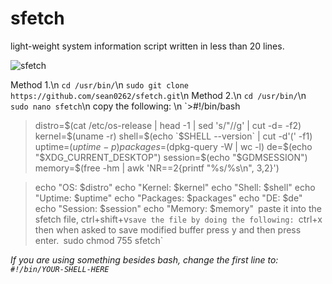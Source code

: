 # sfetch
light-weight system information script written in less than 20 lines. 

![sfetch](https://i.imgur.com/tjlk8kh.png)



Method 1.\n
`cd /usr/bin/`\n
`sudo git clone https://github.com/sean0262/sfetch.git`\n
Method 2.\n
`cd /usr/bin/`\n
`sudo nano sfetch`\n
copy the following: \n
`>#!/bin/bash
>
>distro=$(cat /etc/os-release | head -1 | sed 's/"//g' | cut -d= -f2)
>kernel=$(uname -r)
>shell=$(echo `$SHELL --version` | cut -d'(' -f1)
>uptime=$(uptime -p)
>packages=$(dpkg-query -W | wc -l)
>de=$(echo "$XDG_CURRENT_DESKTOP")
>session=$(echo "$GDMSESSION")
>memory=$(free -hm | awk 'NR==2{printf "%s/%s\n", $3,$2}')

>echo "OS: $distro"
>echo "Kernel: $kernel"
>echo "Shell: $shell"
>echo "Uptime: $uptime"
>echo "Packages: $packages"
>echo "DE: $de"
>echo "Session: $session"
>echo "Memory: $memory"`
`paste it into the sfetch file, ctrl+shift+v`
save the file by doing the following: 
`ctrl+x then when asked to save modified buffer press y and then press enter.`
`sudo chmod 755 sfetch`


<i>If you are using something besides bash, change the first line to: `#!/bin/YOUR-SHELL-HERE`</i>
